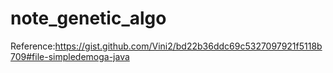 # note_genetic_algo
Reference:https://gist.github.com/Vini2/bd22b36ddc69c5327097921f5118b709#file-simpledemoga-java
